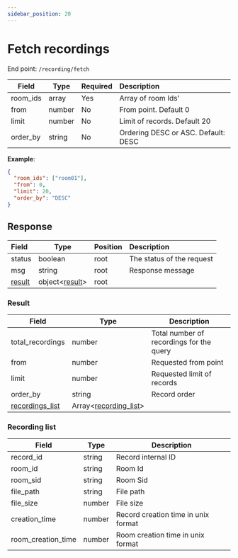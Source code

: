 ```yaml
---
sidebar_position: 20
---
```

# Fetch recordings

End point: `/recording/fetch`


| Field    | Type   | Required | Description                         |
| ---------- | -------- | ---------- | :------------------------------------ |
| room_ids | array  | Yes      | Array of room Ids'                  |
| from     | number | No       | From point. Default 0               |
| limit    | number | No       | Limit of records. Default 20        |
| order_by | string | No       | Ordering DESC or ASC. Default: DESC |

**Example**:

```json
{
  "room_ids": ["room01"],
  "from": 0,
  "limit": 20,
  "order_by": "DESC"
}
```

## Response


| Field             | Type                      | Position | Description               |
| :------------------ | --------------------------- | ---------- | :-------------------------- |
| status            | boolean                   | root     | The status of the request |
| msg               | string                    | root     | Response message          |
| [result](#result) | object<[result](#result)> | root     |                           |

### Result


| Field                              | Type                                     | Description                              |
| ------------------------------------ | ------------------------------------------ | ------------------------------------------ |
| total_recordings                   | number                                   | Total number of recordings for the query |
| from                               | number                                   | Requested from point                     |
| limit                              | number                                   | Requested limit of records               |
| order_by                           | string                                   | Record order                             |
| [recordings_list](#recording-list) | Array<[recording_list](#recording-list)> |                                          |

### Recording list


| Field              | Type   | Description                         |
| -------------------- | -------- | ------------------------------------- |
| record_id          | string | Record internal ID                  |
| room_id            | string | Room Id                             |
| room_sid           | string | Room Sid                            |
| file_path          | string | File path                           |
| file_size          | number | File size                           |
| creation_time      | number | Record creation time in unix format |
| room_creation_time | number | Room creation time in unix format   |

